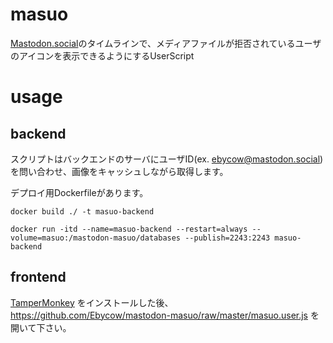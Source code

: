 # masuo
[Mastodon.social](https://mastodon.social)のタイムラインで、メディアファイルが拒否されているユーザのアイコンを表示できるようにするUserScript

# usage
## backend
スクリプトはバックエンドのサーバにユーザID(ex. ebycow@mastodon.social)を問い合わせ、画像をキャッシュしながら取得します。

デプロイ用Dockerfileがあります。
```
docker build ./ -t masuo-backend
```
```
docker run -itd --name=masuo-backend --restart=always --volume=masuo:/mastodon-masuo/databases --publish=2243:2243 masuo-backend
```

## frontend
[TamperMonkey](https://www.tampermonkey.net/) をインストールした後、 https://github.com/Ebycow/mastodon-masuo/raw/master/masuo.user.js を開いて下さい。  

